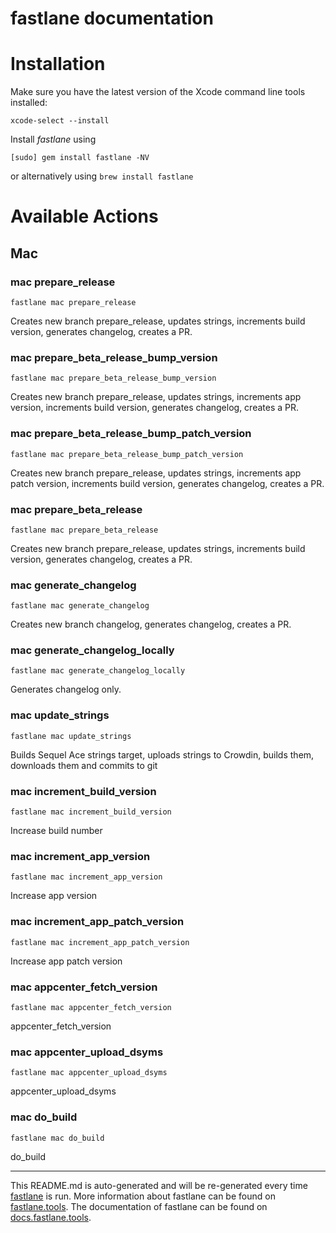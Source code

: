 fastlane documentation
================
# Installation

Make sure you have the latest version of the Xcode command line tools installed:

```
xcode-select --install
```

Install _fastlane_ using
```
[sudo] gem install fastlane -NV
```
or alternatively using `brew install fastlane`

# Available Actions
## Mac
### mac prepare_release
```
fastlane mac prepare_release
```
Creates new branch prepare_release, updates strings, increments build version, generates changelog, creates a PR.
### mac prepare_beta_release_bump_version
```
fastlane mac prepare_beta_release_bump_version
```
Creates new branch prepare_release, updates strings, increments app version, increments build version, generates changelog, creates a PR.
### mac prepare_beta_release_bump_patch_version
```
fastlane mac prepare_beta_release_bump_patch_version
```
Creates new branch prepare_release, updates strings, increments app patch version, increments build version, generates changelog, creates a PR.
### mac prepare_beta_release
```
fastlane mac prepare_beta_release
```
Creates new branch prepare_release, updates strings, increments build version, generates changelog, creates a PR.
### mac generate_changelog
```
fastlane mac generate_changelog
```
Creates new branch changelog, generates changelog, creates a PR.
### mac generate_changelog_locally
```
fastlane mac generate_changelog_locally
```
Generates changelog only.
### mac update_strings
```
fastlane mac update_strings
```
Builds Sequel Ace strings target, uploads strings to Crowdin, builds them, downloads them and commits to git
### mac increment_build_version
```
fastlane mac increment_build_version
```
Increase build number
### mac increment_app_version
```
fastlane mac increment_app_version
```
Increase app version
### mac increment_app_patch_version
```
fastlane mac increment_app_patch_version
```
Increase app patch version
### mac appcenter_fetch_version
```
fastlane mac appcenter_fetch_version
```
appcenter_fetch_version
### mac appcenter_upload_dsyms
```
fastlane mac appcenter_upload_dsyms
```
appcenter_upload_dsyms
### mac do_build
```
fastlane mac do_build
```
do_build

----

This README.md is auto-generated and will be re-generated every time [fastlane](https://fastlane.tools) is run.
More information about fastlane can be found on [fastlane.tools](https://fastlane.tools).
The documentation of fastlane can be found on [docs.fastlane.tools](https://docs.fastlane.tools).
